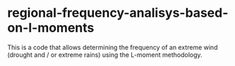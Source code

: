 # regional-frequency-analisys-based-on-l-moments
This is a code that allows determining the frequency of an extreme wind (drought and / or extreme rains) using the L-moment methodology.

